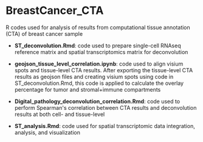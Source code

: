 # BreastCancer_CTA
R codes used for analysis of results from computational tissue annotation (CTA) of breast cancer sample

- **ST_deconvolution.Rmd**: code used to prepare single-cell RNAseq reference matrix and spatial transcriptomics matrix for deconvolution

- **geojson_tissue_level_correlation.ipynb**: code used to align visium spots and tissue-level CTA results. After exporting the tissue-level CTA results as geojson files and creating visium spots using code in ST_deconvolution.Rmd, this code is applied to calculate the overlay percentage for tumor and stromal+immune compartments 

- **Digital_pathology_deconvolution_correlation.Rmd**: code used to perform Spearman's correlation between CTA results and deconvolution results at both cell- and tissue-level

- **ST_analysis.Rmd**: code used for spatial transcriptomic data integration, analysis, and visualization